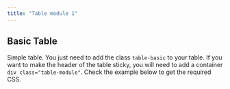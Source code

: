 ```yaml
---
title: "Table module 1"
---
```



## Basic Table

Simple table. You just need to add the class `table-basic` to your table.
If you want to make the header of the table sticky, you will need to add a container `div class="table-module"`.
Check the example below to get the required CSS.



